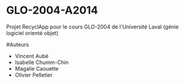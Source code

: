 GLO-2004-A2014
==============

Projet RecyclApp pour le cours GLO-2004 de l'Université Laval (génie logiciel orienté objet)

#Auteurs
* Vincent Aubé
* Isabelle Chumm-Chin
* Magalie Caouette
* Olivier Pelletier
